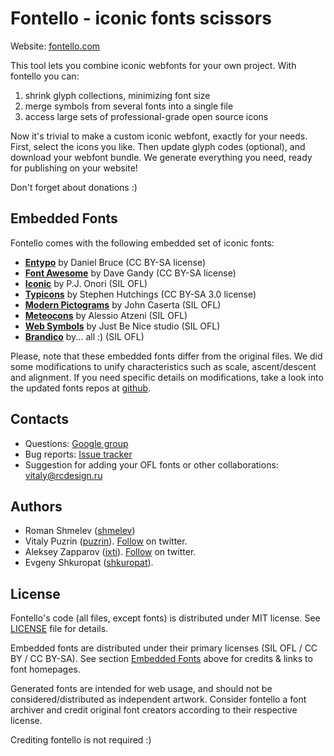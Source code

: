 Fontello - iconic fonts scissors
================================

Website: [fontello.com](http://fontello.com/)

This tool lets you combine iconic webfonts for your own project. With fontello you can:

1. shrink glyph collections, minimizing font size
2. merge symbols from several fonts into a single file
3. access large sets of professional-grade open source icons

Now it's trivial to make a custom iconic webfont, exactly for your needs.
First, select the icons you like. Then update glyph codes (optional), and
download your webfont bundle. We generate everything you need, ready for publishing
on your website!

Don't forget about donations :)


## Embedded Fonts <a name="embedded"></a>

Fontello comes with the following embedded set of iconic fonts:

- [__Entypo__](http://www.entypo.com/) by Daniel Bruce (CC BY-SA license)
- [__Font Awesome__](http://fortawesome.github.com/Font-Awesome//) by Dave Gandy (CC BY-SA license)
- [__Iconic__](https://github.com/somerandomdude/Iconic) by P.J. Onori (SIL OFL)
- [__Typicons__](http://typicons.com/) by Stephen Hutchings (CC BY-SA 3.0 license)
- [__Modern Pictograms__](http://thedesignoffice.org/project/modern-pictograms/) by John Caserta (SIL OFL)
- [__Meteocons__](http://www.alessioatzeni.com/) by Alessio Atzeni (SIL OFL)
- [__Web Symbols__](http://www.justbenicestudio.com/studio/websymbols/) by Just Be Nice studio (SIL OFL)
- [__Brandico__](https://github.com/fontello/brandico.font) by... all :) (SIL OFL)

Please, note that these embedded fonts differ from the original files. We did some
modifications to unify characteristics such as scale, ascent/descent and alignment. 
If you need specific details on modifications, take a look into the updated fonts repos
at [github](https://github.com/fontello/).


## Contacts

- Questions: [Google group](https://groups.google.com/group/fontello/)
- Bug reports: [Issue tracker](https://github.com/nodeca/fontomas/issues)
- Suggestion for adding your OFL fonts or other collaborations: vitaly@rcdesign.ru


## Authors

- Roman Shmelev ([shmelev](https://github.com/shmelev))
- Vitaly Puzrin ([puzrin](https://github.com/puzrin)).
  [Follow](https://twitter.com/puzrin) on twitter.
- Aleksey Zapparov ([ixti](https://github.com/ixti)).
  [Follow](https://twitter.com/zapparov) on twitter.
- Evgeny Shkuropat ([shkuropat](https://github.com/shkuropat)).


## License

Fontello's code (all files, except fonts) is distributed under MIT license. See
[LICENSE](https://github.com/fontello/fontello/blob/master/LICENSE) file for details.

Embedded fonts are distributed under their primary licenses (SIL OFL / CC BY / CC BY-SA).
See section [Embedded Fonts](#embedded) above for credits & links to font homepages.

Generated fonts are intended for web usage, and should not be
considered/distributed as independent artwork. Consider fontello a
font archiver and credit original font creators according to their respective license.

Crediting fontello is not required :)
